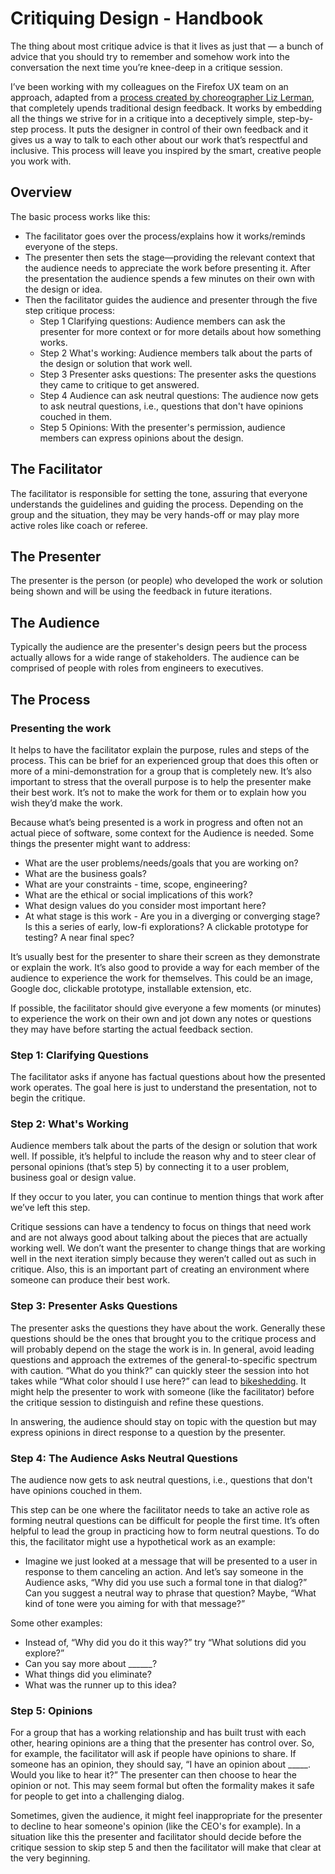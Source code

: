 # Critiquing Design - Handbook
The thing about most critique advice is that it lives as just that — a bunch of advice that you should try to remember and somehow work into the conversation the next time you’re knee-deep in a critique session.

I’ve been working with my colleagues on the Firefox UX team on an approach, adapted from a [process created by choreographer Liz Lerman](https://lizlerman.com/critical-response-process/), that completely upends traditional design feedback. It works by embedding all the things we strive for in a critique into a deceptively simple, step-by-step process. It puts the designer in control of their own feedback and it gives us a way to talk to each other about our work that’s respectful and inclusive. This process will leave you inspired by the smart, creative people you work with.

## Overview
The basic process works like this:
- The facilitator goes over the process/explains how it works/reminds everyone of the steps. 
- The presenter then sets the stage—providing the relevant context that the audience needs to appreciate the work before presenting it. After the presentation the audience spends a few minutes on their own with the design or idea.
- Then the facilitator guides the audience and presenter through the five step critique process:
	- Step 1 Clarifying questions: Audience members can ask the presenter for more context or for more details about how something works.
	- Step 2 What's working: Audience members talk about the parts of the design or solution that work well.
	- Step 3 Presenter asks questions: The presenter asks the questions they came to critique to get answered.
	- Step 4 Audience can ask neutral questions: The audience now gets to ask neutral questions, i.e., questions that don't have opinions couched in them.
	- Step 5 Opinions: With the presenter's permission, audience members can express opinions about the design.

## The Facilitator
The facilitator is responsible for setting the tone, assuring that everyone understands the guidelines and guiding the process. Depending on the group and the situation, they may be very hands-off or may play more active roles like coach or referee.

## The Presenter
The presenter is the person (or people) who developed the work or solution being shown and will be using the feedback in future iterations.

## The Audience
Typically the audience are the presenter's design peers but the process actually allows for a wide range of stakeholders. The audience can be comprised of people with roles from engineers to executives.

## The Process
### Presenting the work
It helps to have the facilitator explain the purpose, rules and steps of the process. This can be brief for an experienced group that does this often or more of a mini-demonstration for a group that is completely new. It’s also important to stress that the overall purpose is to help the presenter make their best work. It’s not to make the work for them or to explain how you wish they’d make the work. 

Because what’s being presented is a work in progress and often not an actual piece of software, some context for the Audience is needed. Some things the presenter might want to address:
- What are the user problems/needs/goals that you are working on?
- What are the business goals?
- What are your constraints - time, scope, engineering?
- What are the ethical or social implications of this work?
- What design values do you consider most important here?
- At what stage is this work - Are you in a diverging or converging stage? Is this a series of early, low-fi explorations? A clickable prototype for testing? A near final spec? 

It’s usually best for the presenter to share their screen as they demonstrate or explain the work. It’s also good to provide a way for each member of the audience to experience the work for themselves. This could be an image, Google doc, clickable prototype, installable extension, etc.

If possible, the facilitator should give everyone a few moments (or minutes) to experience the work on their own and jot down any notes or questions they may have before starting the actual feedback section.

### Step 1: Clarifying Questions
The facilitator asks if anyone has factual questions about how the presented work operates. The goal here is just to understand the presentation, not to begin the critique. 

### Step 2: What's Working
Audience members talk about the parts of the design or solution that work well. If possible, it’s helpful to include the reason why and to steer clear of personal opinions (that’s step 5) by connecting it to a user problem, business goal or design value.

If they occur to you later, you can continue to mention things that work after we’ve left this step.

Critique sessions can have a tendency to focus on things that need work and are not always good about talking about the pieces that are actually working well. We don’t want the presenter to change things that are working well in the next iteration simply because they weren’t called out as such in critique. Also, this is an important part of creating an environment where someone can produce their best work.

### Step 3: Presenter Asks Questions
The presenter asks the questions they have about the work. Generally these questions should be the ones that brought you to the critique process and will probably depend on the stage the work is in. In general, avoid leading questions and approach the extremes of the general-to-specific spectrum with caution. “What do you think?” can quickly steer the session into hot takes while “What color should I use here?” can lead to [bikeshedding](https://en.wikipedia.org/wiki/Law_of_triviality). It might help the presenter to work with someone (like the facilitator) before the critique session to distinguish and refine these questions.

In answering, the audience should stay on topic with the question but may express opinions in direct response to a question by the presenter. 

### Step 4: The Audience Asks Neutral Questions
The audience now gets to ask neutral questions, i.e., questions that don't have opinions couched in them.

This step can be one where the facilitator needs to take an active role as forming neutral questions can be difficult for people the first time. It’s often helpful to lead the group in practicing how to form neutral questions. To do this, the facilitator might use a hypothetical work as an example: 
- Imagine we just looked at a message that will be presented to a user in response to them canceling an action. And let’s say someone in the Audience asks, “Why did you use such a formal tone in that dialog?” Can you suggest a neutral way to phrase that question? Maybe, “What kind of tone were you aiming for with that message?”

Some other examples:
- Instead of, “Why did you do it this way?” try “What solutions did you explore?”
- Can you say more about ______?
- What things did you eliminate?
- What was the runner up to this idea?

### Step 5: Opinions
For a group that has a working relationship and has built trust with each other, hearing opinions are a thing that the presenter has control over. So, for example, the facilitator will ask if people have opinions to share. If someone has an opinion, they should say, “I have an opinion about _____. Would you like to hear it?” The presenter can then choose to hear the opinion or not. This may seem formal but often the formality makes it safe for people to get into a challenging dialog.

Sometimes, given the audience, it might feel inappropriate for the presenter to decline to hear someone's opinion (like the CEO's for example). In a situation like this the presenter and facilitator should decide before the critique session to skip step 5 and then the facilitator will make that clear at the very beginning.